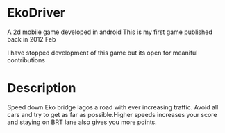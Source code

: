 # EkoDriver
A 2d mobile game developed in android
This is my first game published back in 2012 Feb

I have stopped development of this game but its open 
for meaniful contributions

# Description
Speed down Eko bridge lagos a road with ever increasing traffic.
Avoid all cars and try to get as far as possible.Higher speeds increases your score and staying on BRT lane
also gives you more points.
